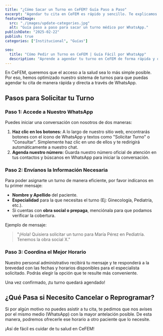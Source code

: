 ```yaml
---
title: "¿Cómo Sacar un Turno en CeFEM? Guía Paso a Paso"
excerpt: "Agendar tu cita en CeFEM es rápido y sencillo. Te explicamos cómo puedes solicitar tu turno por WhatsApp para cualquiera de nuestras especialidades."
featuredImage:
  src: "./images/update-categories.jpg"
  alt: "Guía paso a paso para sacar un turno médico por WhatsApp."
publishDate: "2025-02-22"
publish: true
categories: ["Institucional", "Guías"]

seo:
  title: "Cómo Pedir un Turno en CeFEM | Guía Fácil por WhatsApp"
  description: "Aprende a agendar tu turno en CeFEM de forma rápida y directa. Sigue estos simples pasos para comunicarte con nosotros y reservar tu cita."
---
```


En CeFEM, queremos que el acceso a la salud sea lo más simple posible. Por eso, hemos optimizado nuestro sistema de turnos para que puedas agendar tu cita de manera rápida y directa a través de WhatsApp.

## Pasos para Solicitar tu Turno

### Paso 1: Accede a Nuestro WhatsApp

Puedes iniciar una conversación con nosotros de dos maneras:

1.  **Haz clic en los botones:** A lo largo de nuestro sitio web, encontrarás botones con el ícono de WhatsApp y textos como "Solicitar Turno" o "Consultar". Simplemente haz clic en uno de ellos y te redirigirá automáticamente a nuestro chat.
2.  **Agenda nuestro número:** Guarda nuestro número oficial de atención en tus contactos y búscanos en WhatsApp para iniciar la conversación.

### Paso 2: Envíanos la Información Necesaria

Para poder asignarte un turno de manera eficiente, por favor indícanos en tu primer mensaje:

- **Nombre y Apellido** del paciente.
- **Especialidad** para la que necesitas el turno (Ej: Ginecología, Pediatría, etc.).
- Si cuentas con **obra social o prepaga**, menciónala para que podamos verificar la cobertura.

Ejemplo de mensaje:
> "¡Hola! Quisiera solicitar un turno para María Pérez en Pediatría. Tenemos la obra social X."

### Paso 3: Coordina el Mejor Horario

Nuestro personal administrativo recibirá tu mensaje y te responderá a la brevedad con las fechas y horarios disponibles para el especialista solicitado. Podrás elegir la opción que te resulte más conveniente.

Una vez confirmado, ¡tu turno quedará agendado!

## ¿Qué Pasa si Necesito Cancelar o Reprogramar?

Si por algún motivo no puedes asistir a tu cita, te pedimos que nos avises por el mismo medio (WhatsApp) con la mayor antelación posible. De esta manera, podremos ofrecerle ese horario a otro paciente que lo necesite.

¡Así de fácil es cuidar de tu salud en CeFEM!